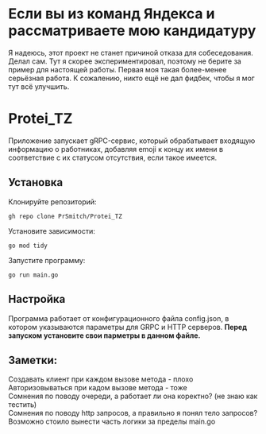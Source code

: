 # Если вы из команд Яндекса и рассматриваете мою кандидатуру 
Я надеюсь, этот проект не станет причиной отказа для собеседования. Делал сам. Тут я скорее экспериментировал, поэтому не берите за пример для настоящей работы.
Первая моя такая более-менее серьёзная работа. К сожалению, никто ещё не дал фидбек, чтобы я мог тут всё улучшить.

# Protei_TZ
Приложение запускает gRPC-сервис, который обрабатывает входящую информацию о работниках, добавляя emoji к концу их имени в соответствие с их статусом отсутствия, если такое имеется.

## Установка
Клонируйте репозиторий:
```
gh repo clone PrSmitch/Protei_TZ
```
Установите зависимости:
```
go mod tidy
```
Запустите программу:
```
go run main.go
```
## Настройка
Программа работает от конфигурационного файла config.json, в котором указываются параметры для GRPC и HTTP серверов. __Перед запуском установите свои парметры в данном файле.__










## Заметки:
Создавать клиент при каждом вызове метода - плохо \
Авторизовываться при кадом вызове метода - тоже \
Сомнения по поводу очереди, а работает ли она коректно? (не знаю как тестить)\
Сомнения по поводу http запросов, а правильно я понял тело запросов? \
Возможно стоило вынести часть логики за пределы main.go

